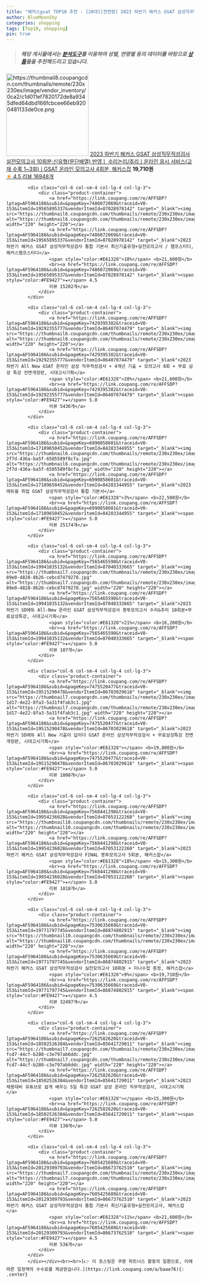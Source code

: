 ```yaml
---
title: "해커스gsat TOP10 추천 - [20대][전연령] 2023 하반기 해커스 GSAT 삼성직무적성검사 실전모의고사 10회분:신유형(문단배열) 반영ㅣ 수리논리/추리ㅣ온라인 응시 서"
author: BlueMoonSky
categories: shopping
tags: [Top10, shopping]
pin: true
---
```


> ##### 해당 게시물에서는 [**분석도구**](https://itemscout.io/)를 이용하여 **성별**, **연령별** 등의 데이터를 바탕으로 [**상품**](https://link.coupang.com/a/baae76)들을 추천해드리고 있습니다.
<div class="container"><div class="row">
            <div class="col-6 col-sm-4 col-lg-4 col-lg-3">
                <div class="product-container">
                    <a href="https://link.coupang.com/re/AFFSDP?lptag=AF5964186&subid=&pageKey=7525721270&traceid=V0-153&itemId=19747920792&vendorItemId=86851480086" target="_blank"><img src="https://thumbnail8.coupangcdn.com/thumbnails/remote/230x230ex/image/vendor_inventory/0ca2/c1d011ef7820172de8a9345dfed64dbd166fcbcee66eb9200481133de0ce.png" alt="https://thumbnail8.coupangcdn.com/thumbnails/remote/230x230ex/image/vendor_inventory/0ca2/c1d011ef7820172de8a9345dfed64dbd166fcbcee66eb9200481133de0ce.png" width="220" height="220"></a>
                    <a href="https://link.coupang.com/re/AFFSDP?lptag=AF5964186&subid=&pageKey=7525721270&traceid=V0-153&itemId=19747920792&vendorItemId=86851480086" target="_blank">2023 하반기 해커스 GSAT 삼성직무적성검사 실전모의고사 10회분:신유형(문단배열) 반영ㅣ 수리논리/추리ㅣ온라인 응시 서비스(교재 수록 1~3회)ㅣGSAT 온라인 모의고사 4회분, 해커스잡</a>
                    <span style="color:#E61328"></span> <b>19,710원</b>
                    <br><a href="https://link.coupang.com/re/AFFSDP?lptag=AF5964186&subid=&pageKey=7525721270&traceid=V0-153&itemId=19747920792&vendorItemId=86851480086" target="_blank"><span style="color:#FE9427">★</span> 4.5
                    리뷰 16948개</a>
                </div>
            </div>
            
            <div class="col-6 col-sm-4 col-lg-4 col-lg-3">
                <div class="product-container">
                    <a href="https://link.coupang.com/re/AFFSDP?lptag=AF5964186&subid=&pageKey=7486072069&traceid=V0-153&itemId=19565895337&vendorItemId=87028978142" target="_blank"><img src="https://thumbnail6.coupangcdn.com/thumbnails/remote/230x230ex/image/vendor_inventory/dd38/270bf824d208b2fc718ec966aa1e08215886c95759fe2588a27cd269d707.jpg" alt="https://thumbnail6.coupangcdn.com/thumbnails/remote/230x230ex/image/vendor_inventory/dd38/270bf824d208b2fc718ec966aa1e08215886c95759fe2588a27cd269d707.jpg" width="220" height="220"></a>
                    <a href="https://link.coupang.com/re/AFFSDP?lptag=AF5964186&subid=&pageKey=7486072069&traceid=V0-153&itemId=19565895337&vendorItemId=87028978142" target="_blank">2023 하반기 해커스 GSAT 삼성직무적성검사 통합 기본서 최신기출유형+실전모의고사 / 챔프스터디, 해커스챔프스터디</a>
                    <span style="color:#E61328">18%</span> <b>21,600원</b>
                    <br><a href="https://link.coupang.com/re/AFFSDP?lptag=AF5964186&subid=&pageKey=7486072069&traceid=V0-153&itemId=19565895337&vendorItemId=87028978142" target="_blank"><span style="color:#FE9427">★</span> 4.5
                    리뷰 15202개</a>
                </div>
            </div>
            
            <div class="col-6 col-sm-4 col-lg-4 col-lg-3">
                <div class="product-container">
                    <a href="https://link.coupang.com/re/AFFSDP?lptag=AF5964186&subid=&pageKey=7429395382&traceid=V0-153&itemId=19292355777&vendorItemId=86407074479" target="_blank"><img src="https://thumbnail6.coupangcdn.com/thumbnails/remote/230x230ex/image/rs_quotation_api/qmmzzrs7/dedcf5efb098469f897b34739317ba20.jpg" alt="https://thumbnail6.coupangcdn.com/thumbnails/remote/230x230ex/image/rs_quotation_api/qmmzzrs7/dedcf5efb098469f897b34739317ba20.jpg" width="220" height="220"></a>
                    <a href="https://link.coupang.com/re/AFFSDP?lptag=AF5964186&subid=&pageKey=7429395382&traceid=V0-153&itemId=19292355777&vendorItemId=86407074479" target="_blank">2023 하반기 All New GSAT 온라인 삼성 직무적성검사 + 4개년 기출 + 모의고사 8회 + 무료 삼성 특강 전면개정판, 시대고시기획</a>
                    <span style="color:#E61328">20%</span> <b>21,600원</b>
                    <br><a href="https://link.coupang.com/re/AFFSDP?lptag=AF5964186&subid=&pageKey=7429395382&traceid=V0-153&itemId=19292355777&vendorItemId=86407074479" target="_blank"><span style="color:#FE9427">★</span> 5.0
                    리뷰 5436개</a>
                </div>
            </div>
            
            <div class="col-6 col-sm-4 col-lg-4 col-lg-3">
                <div class="product-container">
                    <a href="https://link.coupang.com/re/AFFSDP?lptag=AF5964186&subid=&pageKey=6990858601&traceid=V0-153&itemId=17109650452&vendorItemId=84283344955" target="_blank"><img src="https://thumbnail6.coupangcdn.com/thumbnails/remote/230x230ex/image/retail/images/2022/12/13/13/0/fa2741e7-2f7d-436a-ba5f-6505589f8cfa.jpg" alt="https://thumbnail6.coupangcdn.com/thumbnails/remote/230x230ex/image/retail/images/2022/12/13/13/0/fa2741e7-2f7d-436a-ba5f-6505589f8cfa.jpg" width="220" height="220"></a>
                    <a href="https://link.coupang.com/re/AFFSDP?lptag=AF5964186&subid=&pageKey=6990858601&traceid=V0-153&itemId=17109650452&vendorItemId=84283344955" target="_blank">2023 에듀윌 취업 GSAT 삼성직무적성검사 통합 기본서</a>
                    <span style="color:#E61328">3%</span> <b>22,500원</b>
                    <br><a href="https://link.coupang.com/re/AFFSDP?lptag=AF5964186&subid=&pageKey=6990858601&traceid=V0-153&itemId=17109650452&vendorItemId=84283344955" target="_blank"><span style="color:#FE9427">★</span> 5.0
                    리뷰 25174개</a>
                </div>
            </div>
            
            <div class="col-6 col-sm-4 col-lg-4 col-lg-3">
                <div class="product-container">
                    <a href="https://link.coupang.com/re/AFFSDP?lptag=AF5964186&subid=&pageKey=7565465590&traceid=V0-153&itemId=19941035132&vendorItemId=87040333665" target="_blank"><img src="https://thumbnail7.coupangcdn.com/thumbnails/remote/230x230ex/image/retail/images/2023/08/31/12/5/10c523e4-89e0-4828-8b26-cebcd7479278.jpg" alt="https://thumbnail7.coupangcdn.com/thumbnails/remote/230x230ex/image/retail/images/2023/08/31/12/5/10c523e4-89e0-4828-8b26-cebcd7479278.jpg" width="220" height="220"></a>
                    <a href="https://link.coupang.com/re/AFFSDP?lptag=AF5964186&subid=&pageKey=7565465590&traceid=V0-153&itemId=19941035132&vendorItemId=87040333665" target="_blank">2023 하반기 SD에듀 All-New 온라인 GSAT 삼성직무적성검사 봉투모의고사 수리&추리 10회분+무료삼성특강, 시대고시기획</a>
                    <span style="color:#E61328">21%</span> <b>16,200원</b>
                    <br><a href="https://link.coupang.com/re/AFFSDP?lptag=AF5964186&subid=&pageKey=7565465590&traceid=V0-153&itemId=19941035132&vendorItemId=87040333665" target="_blank"><span style="color:#FE9427">★</span> 5.0
                    리뷰 107개</a>
                </div>
            </div>
            
            <div class="col-6 col-sm-4 col-lg-4 col-lg-3">
                <div class="product-container">
                    <a href="https://link.coupang.com/re/AFFSDP?lptag=AF5964186&subid=&pageKey=7475520477&traceid=V0-153&itemId=19515290478&vendorItemId=86703029618" target="_blank"><img src="https://thumbnail7.coupangcdn.com/thumbnails/remote/230x230ex/image/retail/images/2023/07/27/12/9/42a270d3-1d17-4e22-8fa3-5a31f4fab3c1.jpg" alt="https://thumbnail7.coupangcdn.com/thumbnails/remote/230x230ex/image/retail/images/2023/07/27/12/9/42a270d3-1d17-4e22-8fa3-5a31f4fab3c1.jpg" width="220" height="220"></a>
                    <a href="https://link.coupang.com/re/AFFSDP?lptag=AF5964186&subid=&pageKey=7475520477&traceid=V0-153&itemId=19515290478&vendorItemId=86703029618" target="_blank">2023 하반기 SD에듀 All New 기출이 답이다 GSAT 온라인 삼성직무적성검사 + 무료삼성특강 전면개정판, 시대고시기획</a>
                    <span style="color:#E61328"></span> <b>19,800원</b>
                    <br><a href="https://link.coupang.com/re/AFFSDP?lptag=AF5964186&subid=&pageKey=7475520477&traceid=V0-153&itemId=19515290478&vendorItemId=86703029618" target="_blank"><span style="color:#FE9427">★</span> 5.0
                    리뷰 1808개</a>
                </div>
            </div>
            
            <div class="col-6 col-sm-4 col-lg-4 col-lg-3">
                <div class="product-container">
                    <a href="https://link.coupang.com/re/AFFSDP?lptag=AF5964186&subid=&pageKey=7568441298&traceid=V0-153&itemId=19954236028&vendorItemId=87053122260" target="_blank"><img src="https://thumbnail10.coupangcdn.com/thumbnails/remote/230x230ex/image/vendor_inventory/c66b/1f981f240a7c5f9d27c3113830d646c6ec533ad1284c31f80cd63735878d.png" alt="https://thumbnail10.coupangcdn.com/thumbnails/remote/230x230ex/image/vendor_inventory/c66b/1f981f240a7c5f9d27c3113830d646c6ec533ad1284c31f80cd63735878d.png" width="220" height="220"></a>
                    <a href="https://link.coupang.com/re/AFFSDP?lptag=AF5964186&subid=&pageKey=7568441298&traceid=V0-153&itemId=19954236028&vendorItemId=87053122260" target="_blank">2023 하반기 해커스 GSAT 삼성직무적성검사 FINAL 봉투모의고사 5회분, 해커스잡</a>
                    <span style="color:#E61328">18%</span> <b>15,300원</b>
                    <br><a href="https://link.coupang.com/re/AFFSDP?lptag=AF5964186&subid=&pageKey=7568441298&traceid=V0-153&itemId=19954236028&vendorItemId=87053122260" target="_blank"><span style="color:#FE9427">★</span> 5.0
                    리뷰 1818개</a>
                </div>
            </div>
            
            <div class="col-6 col-sm-4 col-lg-4 col-lg-3">
                <div class="product-container">
                    <a href="https://link.coupang.com/re/AFFSDP?lptag=AF5964186&subid=&pageKey=7530635669&traceid=V0-153&itemId=19771797745&vendorItemId=86874802915" target="_blank"><img src="https://thumbnail10.coupangcdn.com/thumbnails/remote/230x230ex/image/vendor_inventory/0d54/8845d6c0a3b86cb4fb8faac2dfb85163674ab25583913b748ecc9bda9909.png" alt="https://thumbnail10.coupangcdn.com/thumbnails/remote/230x230ex/image/vendor_inventory/0d54/8845d6c0a3b86cb4fb8faac2dfb85163674ab25583913b748ecc9bda9909.png" width="220" height="220"></a>
                    <a href="https://link.coupang.com/re/AFFSDP?lptag=AF5964186&subid=&pageKey=7530635669&traceid=V0-153&itemId=19771797745&vendorItemId=86874802915" target="_blank">2023 하반기 해커스 GSAT 삼성직무적성검사 실전모의고사 10회분 + 미니수첩 증정, 해커스잡</a>
                    <span style="color:#E61328">9%</span> <b>19,710원</b>
                    <br><a href="https://link.coupang.com/re/AFFSDP?lptag=AF5964186&subid=&pageKey=7530635669&traceid=V0-153&itemId=19771797745&vendorItemId=86874802915" target="_blank"><span style="color:#FE9427">★</span> 4.5
                    리뷰 32497개</a>
                </div>
            </div>
            
            <div class="col-6 col-sm-4 col-lg-4 col-lg-3">
                <div class="product-container">
                    <a href="https://link.coupang.com/re/AFFSDP?lptag=AF5964186&subid=&pageKey=7262582620&traceid=V0-153&itemId=18502526384&vendorItemId=85641729011" target="_blank"><img src="https://thumbnail7.coupangcdn.com/thumbnails/remote/230x230ex/image/retail/images/2023/04/12/10/3/9a747711-fcd7-44cf-b280-c3e797ab6ddc.jpg" alt="https://thumbnail7.coupangcdn.com/thumbnails/remote/230x230ex/image/retail/images/2023/04/12/10/3/9a747711-fcd7-44cf-b280-c3e797ab6ddc.jpg" width="220" height="220"></a>
                    <a href="https://link.coupang.com/re/AFFSDP?lptag=AF5964186&subid=&pageKey=7262582620&traceid=V0-153&itemId=18502526384&vendorItemId=85641729011" target="_blank">2023 채용대비 유튜브로 쉽게 배우는 5일 특강 GSAT 삼성 온라인 직무적성검사, 시대고시기획</a>
                    <span style="color:#E61328"></span> <b>15,300원</b>
                    <br><a href="https://link.coupang.com/re/AFFSDP?lptag=AF5964186&subid=&pageKey=7262582620&traceid=V0-153&itemId=18502526384&vendorItemId=85641729011" target="_blank"><span style="color:#FE9427">★</span> 5.0
                    리뷰 130개</a>
                </div>
            </div>
            
            <div class="col-6 col-sm-4 col-lg-4 col-lg-3">
                <div class="product-container">
                    <a href="https://link.coupang.com/re/AFFSDP?lptag=AF5964186&subid=&pageKey=7605425689&traceid=V0-153&itemId=20129309793&vendorItemId=86673762510" target="_blank"><img src="https://thumbnail7.coupangcdn.com/thumbnails/remote/230x230ex/image/vendor_inventory/008d/094fdcb8d76c6c054b864e3d5bc0b12c892f71cb0d7b2c093d5047f20297.png" alt="https://thumbnail7.coupangcdn.com/thumbnails/remote/230x230ex/image/vendor_inventory/008d/094fdcb8d76c6c054b864e3d5bc0b12c892f71cb0d7b2c093d5047f20297.png" width="220" height="220"></a>
                    <a href="https://link.coupang.com/re/AFFSDP?lptag=AF5964186&subid=&pageKey=7605425689&traceid=V0-153&itemId=20129309793&vendorItemId=86673762510" target="_blank">2023 하반기 해커스 GSAT 삼성직무적성검사 통합 기본서 최신기출유형+실전모의고사, 해커스잡</a>
                    <span style="color:#E61328">11%</span> <b>21,600원</b>
                    <br><a href="https://link.coupang.com/re/AFFSDP?lptag=AF5964186&subid=&pageKey=7605425689&traceid=V0-153&itemId=20129309793&vendorItemId=86673762510" target="_blank"><span style="color:#FE9427">★</span> 4.5
                    리뷰 536개</a>
                </div>
            </div>
            </div></div><br><br>[👉 이 포스팅은 쿠팡 파트너스 활동의 일환으로, 이에 따른 일정액의 수수료를 제공받습니다.](https://link.coupang.com/a/baae76){: .center}